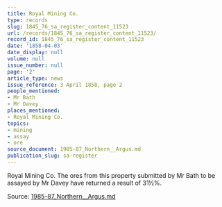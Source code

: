 ```yaml
---
title: Royal Mining Co.
type: records
slug: 1845_76_sa_register_content_11523
url: /records/1845_76_sa_register_content_11523/
record_id: 1845_76_sa_register_content_11523
date: '1858-04-03'
date_display: null
volume: null
issue_number: null
page: '2'
article_type: news
issue_reference: 3 April 1858, page 2
people_mentioned:
- Mr Bath
- Mr Davey
places_mentioned:
- Royal Mining Co.
topics:
- mining
- assay
- ore
source_document: 1985-87_Northern__Argus.md
publication_slug: sa-register
---
```


Royal Mining Co.  The ores from this property submitted by Mr Bath to be assayed by Mr Davey have returned a result of 31½%.

Source: [1985-87_Northern__Argus.md](/downloads/markdown/1985-87_Northern__Argus.md)

